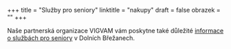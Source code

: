 +++
title = "Služby pro seniory"
linktitle = "nakupy"
draft = false
obrazek = ""
+++

Naše partnerská organizace VIGVAM vám poskytne také důležité [informace o službách pro seniory](https://www.vigvam-db.cz/seniori/predstaveni-cinnosti/) v Dolních Břežanech.
